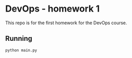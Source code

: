 # DevOps - homework 1

This repo is for the first homework for the DevOps course.

## Running

`python main.py`
